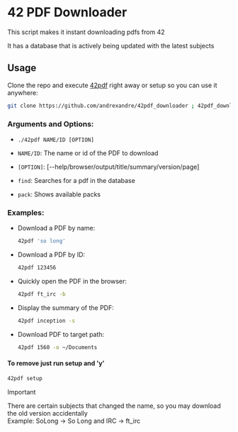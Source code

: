 # 42 PDF Downloader

This script makes it instant downloading pdfs from 42

It has a database that is actively being updated with the latest subjects

## Usage

Clone the repo and execute [42pdf](https://github.com/andrexandre/42pdf_downloader/blob/main/42pdf) right away or setup so you can use it anywhere:
```bash
git clone https://github.com/andrexandre/42pdf_downloader ; 42pdf_downloader/42pdf setup
```

### Arguments and Options:
- `./42pdf NAME/ID [OPTION]`

- `NAME/ID`: The name or id of the PDF to download

- `[OPTION]`: [--help/browser/output/title/summary/version/page]

- `find`: Searches for a pdf in the database

- `pack`: Shows available packs

### Examples:
- Download a PDF by name:
  ```bash
  42pdf 'so long'
  ```
- Download a PDF by ID:
  ```bash
  42pdf 123456
  ```
- Quickly open the PDF in the browser:
  ```bash
  42pdf ft_irc -b
  ```
- Display the summary of the PDF:
  ```bash
  42pdf inception -s
  ```
- Download PDF to target path:
  ```bash
  42pdf 1560 -o ~/Documents
  ```

#### To remove just run setup and 'y'
```bash
42pdf setup
```

> [!IMPORTANT]
> There are certain subjects that changed the name, so you may download the old version accidentally\
> Example: SoLong -> So Long and IRC -> ft_irc
